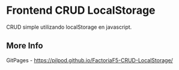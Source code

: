 # Frontend CRUD LocalStorage

CRUD simple utilizando localStorage en javascript.


## More Info

GitPages - https://pilpod.github.io/FactoriaF5-CRUD-LocalStorage/